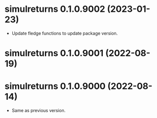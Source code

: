 <!-- NEWS.md is maintained by https://cynkra.github.io/fledge, do not edit -->

# simulreturns 0.1.0.9002 (2023-01-23)

- Update fledge functions to update package version.


# simulreturns 0.1.0.9001 (2022-08-19)

# simulreturns 0.1.0.9000 (2022-08-14)

- Same as previous version.


